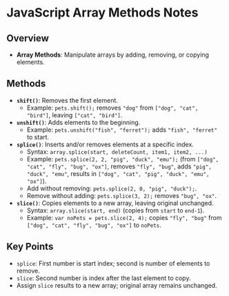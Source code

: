 JavaScript Array Methods Notes
==============================

Overview
--------

-   **Array Methods**: Manipulate arrays by adding, removing, or copying elements.

Methods
-------

-   **`shift()`**: Removes the first element.
    -   Example: `pets.shift();` removes `"dog"` from `["dog", "cat", "bird"]`, leaving `["cat", "bird"]`.
-   **`unshift()`**: Adds elements to the beginning.
    -   Example: `pets.unshift("fish", "ferret");` adds `"fish", "ferret"` to start.
-   **`splice()`**: Inserts and/or removes elements at a specific index.
    -   Syntax: `array.splice(start, deleteCount, item1, item2, ...)`
    -   Example: `pets.splice(2, 2, "pig", "duck", "emu");` (from `["dog", "cat", "fly", "bug", "ox"]`, removes `"fly", "bug"`, adds `"pig", "duck", "emu"`, results in `["dog", "cat", "pig", "duck", "emu", "ox"]`).
    -   Add without removing: `pets.splice(2, 0, "pig", "duck");`.
    -   Remove without adding: `pets.splice(3, 2);` removes `"bug", "ox"`.
-   **`slice()`**: Copies elements to a new array, leaving original unchanged.
    -   Syntax: `array.slice(start, end)` (copies from `start` to `end-1`).
    -   Example: `var noPets = pets.slice(2, 4);` copies `"fly", "bug"` from `["dog", "cat", "fly", "bug", "ox"]` to `noPets`.

Key Points
----------

-   `splice`: First number is start index; second is number of elements to remove.
-   `slice`: Second number is index after the last element to copy.
-   Assign `slice` results to a new array; original array remains unchanged.
